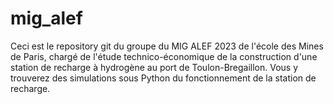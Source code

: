 # mig_alef
Ceci est le repository git du groupe du MIG ALEF 2023 de l'école des Mines de Paris, chargé de l'étude technico-économique de la construction d'une station de recharge à hydrogène au port de Toulon-Bregaillon.
Vous y trouverez des simulations sous Python du fonctionnement de la station de recharge.
